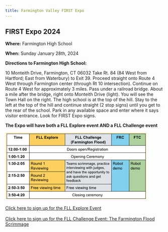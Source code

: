 ```yaml
---
title: Farmington Valley FIRST Expo
---
```


## **FIRST Expo 2024**

<p><strong>Where:</strong> Farmington High School</p>
<p><strong>When:</strong> Sunday January 28th, 2024</p>
<strong>Directions to Farmington High School:</strong>
<br>
<p>10 Monteith Drive, Farmington, CT 06032
Take Rt. 84 (84 West from Hartford; East from Waterbury) to Exit 39. Proceed straight onto Route 4 West through Farmington center
(through Rt 10 intersection). Continue on Route 4 West for approximately 3 miles. Pass under a railroad bridge. About a mile after the bridge,
right onto Monteith Drive (light). You will see the Town Hall on the right. The high school is at the top of the hill. Stay to the left at the
top of the hill and continue straight (2 stop signs) until you get to the rear of the school. Park in any available space and enter where it
says visitor entrance. Look for FIRST Expo signs.</p>

<p><strong>The Expo will have both a FLL Explore event AND a FLL Challenge event</strong></p>
<img src= "/assets/img/ExpoSchedule.png">
<br>
<br>
<a href="https://forms.gle/4s1Pr2BsvcBTkv4w9">Click here to sign up for the FLL Explore Event</a>
<br>
<br>
<a href="https://forms.gle/iVk47ibrAG8gueUa7">Click here to sign up for the FLL Challenge Event: The Farmington Flood Scrimmage</a>
